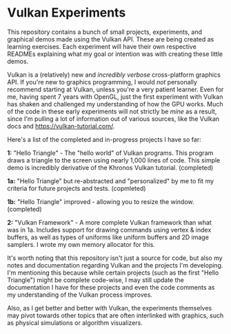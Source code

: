 # Vulkan Experiments
This repository contains a bunch of small projects, experiments, and graphical demos made using the Vulkan API. These are being created as learning exercises. Each experiment will have their own respective READMEs explaining what my goal or intention was with creating these little demos.

Vulkan is a (relatively) new and *incredibly verbose* cross-platform graphics API. If you're new to graphics programming, I would *not* personally recommend starting at Vulkan, unless you're a very patient learner. Even for me, having spent 7 years with OpenGL, just the first experiment with Vulkan has shaken and challenged my understanding of how the GPU works. Much of the code in these early experiments will not strictly be *mine* as a result, since I'm pulling a lot of information out of various sources, like the Vulkan docs and https://vulkan-tutorial.com/.

Here's a list of the completed and in-progress projects I have so far:

**1:** "Hello Triangle" - The "hello world" of Vulkan programs. This program draws a triangle to the screen using nearly 1,000 lines of code. This simple demo is incredibly derivative of the Khronos Vulkan tutorial. (completed)

**1a:** "Hello Triangle" but re-abstracted and "personalized" by me to fit my criteria for future projects and tests. (copmleted)

**1b:** "Hello Triangle" improved - allowing you to resize the window. (completed)

**2:** "Vulkan Framework" - A more complete Vulkan framework than what was in 1a. Includes support for drawing commands using vertex & index buffers, as well as types of uniforms like uniform buffers and 2D image samplers. I wrote my own memory allocator for this.

It's worth noting that this repository isn't just a source for code, but also my notes and documentation regarding Vulkan and the projects I'm developing. I'm mentioning this because while certain projects (such as the first "Hello Triangle") might be complete code-wise, I may still update the documentation I have for these projects and even the code comments as my understanding of the Vulkan process improves.

Also, as I get better and better with Vulkan, the experiments themselves may pivot towards other topics that are often interlinked with graphics, such as physical simulations or algorithm visualizers.
